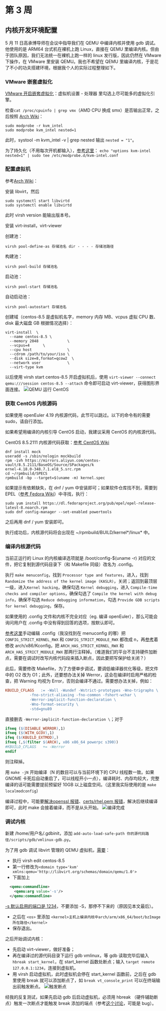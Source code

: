 # 第 3 周

## 内核开发环境配置

5 月 11 日高承博导师在会议中指导我们在 QEMU 中编译内核并使用 gdb 调试。他使用的是 ARM64 台式机在裸机上跑 Linux，直接在 QEMU 里编译内核。但由于团队原因，我们无法统一在裸机上跑一样的 linux 发行版，因此仍然在 VMware 下操作，在 VMware 里安装 QEMU。我也不希望在 QEMU 里编译内核，于是花了不小的功夫搭建环境，根据我个人的实际过程整理如下。

### VMware 嵌套虚拟化

[VMware 开启嵌套虚拟化](https://linuxhint.com/kvm_qemu_centos8_install)：虚拟机设置 - 处理器 里勾选上尽可能多的虚拟化引擎。

检查`cat /proc/cpuinfo | grep vmx`（AMD CPU 换成 smx）是否输出正常，之后按照 [Arch Wiki](https://wiki.archlinux.org/title/KVM_(%E7%AE%80%E4%BD%93%E4%B8%AD%E6%96%87))：
```shell
sudo modprobe -r kvm_intel
sudo modprobe kvm_intel nested=1
```
此时，systool -m kvm_intel -v | grep nested 输出 `nested = "1"`。

为了持久化（不用每次开机都输入），[参考这里](https://www.cnblogs.com/jpinsz/p/12345982.html)：
`echo "options kvm-intel nested=1" | sudo tee /etc/modprobe.d/kvm-intel.conf`

### 配置虚拟机

参考[Arch Wiki](https://wiki.archlinux.org/title/Libvirt)：

安装 libvirt，然后
```shell
sudo systemctl start libvirtd
sudo systemctl enable libvirtd
```
此时 virsh version 能输出版本号。

安装 virt-install，virt-viewer

创建池：

`virsh pool-define-as 存储池名 dir - - - - 存储池路径`

构建池：

`virsh pool-build 存储池名`

启动池：

`virsh pool-start 存储池名`

自动启动池：

`virsh pool-autostart 存储池名`

创建域（centos-8.5 是虚拟机名字，memory 内存 MB、vcpus 虚拟 CPU 数、disk 最大磁盘 GB 根据情况选择）：
```shell
virt-install  \
  --name centos-8.5 \
  --memory 2048             \
  --vcpus=4      \
  --cpu host                \
  --cdrom /path/to/your/iso \
  --disk size=8,format=qcow2  \
  --network user            \
  --virt-type kvm
```
以后使用 virsh start centos-8.5 开启虚拟机后，使用 `virt-viewer --connect qemu:///session centos-8.5 --attach` 命令即可启动 virt-viewer，获得图形界面连接。
![QEMU 运行 CentOS](./img/centos_on_qemu.png)

### 获取 CentOS 内核源码

如果使用 openEuler 4.19 内核源代码，此节可以跳过。以下的命令有的需要 sudo，请自行添加。

如果希望用编译的内核引导 CentOS 启动，我建议采用 CentOS 的内核源代码。

CentOS 8.5.2111 内核源代码获取：[参考 CentOS Wiki](https://wiki.centos.org/HowTos/I_need_the_Kernel_Source，https://blog.csdn.net/KamRoseLee/article/details/80147749)
```shell
dnf install mock
useradd -s /sbin/nologin mockbuild
rpm -ivh https://mirrors.aliyun.com/centos-vault/8.5.2111/BaseOS/Source/SPackages/k
ernel-4.18.0-348.7.1.el8_5.src.rpm
cd ~/rpmbuild/SPECS
rpmbuild -bp --target=$(uname -m) kernel.spec
```
如果提示有依赖缺失，在 dnf / yum 中安装即可；如果软件仓库找不到，需要到 EPEL（[参考 Fedora Wiki](https://fedoraproject.org/wiki/EPEL/zh-cn)）中寻找，执行：
```shell
sudo yum install https://dl.fedoraproject.org/pub/epel/epel-release-latest-8.noarch.rpm
sudo dnf config-manager --set-enabled powertools
```
之后再用 dnf / yum 安装即可。

执行成功后，内核源代码将会出现在 ~/rpmbuild/BUILD/kernel*/linux* 中。

### 编译内核源代码

当前正运行的 Linux 的内核编译选项就是 /boot/config-$(uname -r) 对应的文件，把它复制到源代码目录下（和 Makefile 同级）改名为 .config。

执行 `make menuconfig`，找到 `Processor type and features`，进入，找到 `Randomize the address of the kernel image (KASLR)`，关闭；返回到最顶层一级，进入`Kernel hacking`，确保勾选 `Kernel debugging`，进入 `Compile-time checks and compiler options`，确保勾选了 `Compile the kernel with debug info`，确保不勾选 `Reduce debugging information`，勾选 `Provide GDB scripts for kernel debugging`，保存。

如果使用的 .config 文件和内核不完全对应（eg. 编译 openEuler），那么可能会询问用户在 .config 中没有得到回答的选项，按默认即可。

[参考这里](https://blog.csdn.net/weixin_39871788/article/details/120313821)手动编辑 .config（我没找到在 menuconfig 的哪）把 `CONFIG_STRICT_KERNEL_RWX` 和 `CONFIG_STRICT_MODULE_RWX` 都改成 n，再[参考](https://linux.cn/thread-16243-1-1.html)着修改 arch/x86/Kconfig，把 `ARCH_HAS_STRICT_KERNEL_RWX` 和 `ARCH_HAS_STRICT_MODULE_RWX` 那两行注释掉。（难道我们的平台不支持硬件加断点，需要在调试时改写内核代码段来插入断点，因此要把写保护给关闭？）

此后，需要修改 Makefile，为了方便单步调试，要调低编译器优化等级，把文件中的 O2 改为 O1；此外，还要想办法关掉 Werror，这会在编译时启用严格的检查，把 Warning 均视为 Error，否则会编译不通过。需要想办法关掉，例如：
```Makefile
KBUILD_CFLAGS   := -Wall -Wundef -Wstrict-prototypes -Wno-trigraphs \
		   -fno-strict-aliasing -fno-common -fshort-wchar \
		   -Werror-implicit-function-declaration \
		   -Wno-format-security \
		   -std=gnu89
```
直接删去 `-Werror-implicit-function-declaration \`；对于
```Makefile
ifneq ($(DISABLE_WERROR),1)
ifneq ($(WITH_GCOV),1)
ifeq ($(KBUILD_EXTMOD),)
ifneq (,$(filter $(ARCH), x86 x86_64 powerpc s390))
#KBUILD_CFLAGS   += -Werror
endif
```
则注释掉。

用 `make -jN` 开始编译（N 的数目可以与当前环境下的 CPU 线程数一致。如果 GNOME 卡死后自动重启了，可以线程开小一点），编译耗时、内存均较大，完整编译的话可能需要提前预留好 10GB 以上磁盘空间。（这里我实际使用的是 `make localmodconfig`）

编译过程中，可能要[解决openssl 报错](https://blog.csdn.net/shakeme/article/details/80911441)、[certs/rhel.pem 报错](https://blog.csdn.net/u010356768/article/details/105805483)，解决后继续编译即可，此时 make 会接着编译，而不是从头开始。
![编译完成](./img/finish_compile.png)

### 调试内核

新建 /home/用户名/.gdbinit，添加 `add-auto-load-safe-path 你的源代码路径/scripts/gdb/vmlinux-gdb.py`。

为了用 gdb 调试 libvirt 管理的 QEMU 虚拟机，[需要](https://wiki.libvirt.org/page/QEMUSwitchToLibvirt#-boot)：
- 执行 virsh edit centos-8.5
- 第一行修改为`<domain type='kvm' xmlns:qemu='http://libvirt.org/schemas/domain/qemu/1.0'>`
- 下面加上
```xml
  <qemu:commandline>
    <qemu:arg value='-s'/>
  </qemu:commandline>
```
[-s 默认启用的端口是 1234](https://www.apriorit.com/dev-blog/597-debug-linux-kernel-qemu-libvirt)，不要添加 -S，那停不下来的（原因见本文最后）。
- 之后在 `<os>` 里添加 `<kernel>主机上编译内核中arch/arm/x86_64/boot/bzImage所在路径</kernel>`
- 保存退出。

之后开始调试内核：
- 先启动 virt-viewer，做好准备；
- 再在编译过的源代码目录下运行 gdb vmlinux，等 gdb 读取完毕后输入`hbreak start_kernel`，在 start_kernel 函数处断点；输入 `target remote 127.0.0.1:1234`，连接到虚拟机。
- 用 virsh 启动虚拟机，此时虚拟机会停在 start_kernel 函数前，之后在 gdb 里使用 break 就可以添加断点了，如 `break vt_console_print` 可以在终端输出前触发断点。
![触发断点](./img/hbreak_qemu.png)

经我的反复测试，如果先启动 gdb 后启动虚拟机，必须用 hbreak （硬件辅助断点）触发一次断点才能触发 break 添加的端点（参考[这个讨论](https://www.zhihu.com/question/270476360)，可能是 bug）。
